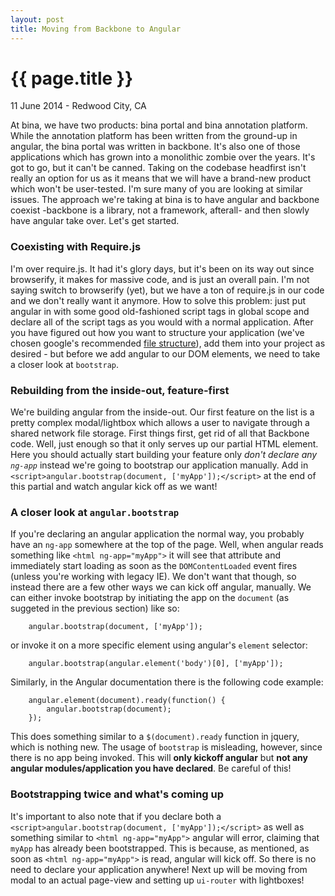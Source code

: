 ```yaml
---
layout: post
title: Moving from Backbone to Angular
---
```


{{ page.title }}
================

<p class="meta">11 June 2014 - Redwood City, CA</p>

At bina, we have two products: bina portal and bina annotation platform. While the annotation platform has been written from the ground-up in angular, the bina portal was written in backbone. It's also one of those applications which has grown into a monolithic zombie over the years. It's got to go, but it can't be canned. Taking on the codebase headfirst isn't really an option for us as it means that we will have a brand-new product which won't be user-tested. I'm sure many of you are looking at similar issues. The approach we're taking at bina is to have angular and backbone coexist -backbone is a library, not a framework, afterall- and then slowly have angular take over. Let's get started.

### Coexisting with Require.js

I'm over require.js. It had it's glory days, but it's been on its way out since browserify, it makes for massive code, and is just an overall pain. I'm not saying switch to browserify (yet), but we have a ton of require.js in our code and we don't really want it anymore. How to solve this problem: just put angular in with some good old-fashioned script tags in global scope and declare all of the script tags as you would with a normal application. After you have figured out how you want to structure your application (we've chosen google's recommended [file structure](http://blog.angularjs.org/2014/02/an-angularjs-style-guide-and-best.html)), add them into your project as desired - but before we add angular to our DOM elements, we need to take a closer look at `bootstrap`.

### Rebuilding from the inside-out, feature-first

We're building angular from the inside-out. Our first feature on the list is a pretty complex modal/lightbox which allows a user to navigate through a shared network file storage. First things first, get rid of all that Backbone code. Well, just enough so that it only serves up our partial HTML element. Here you should actually start building your feature only _don't declare any `ng-app`_ instead we're going to bootstrap our application manually. Add in `<script>angular.bootstrap(document, ['myApp']);</script>` at the end of this partial and watch angular kick off as we want!

### A closer look at `angular.bootstrap`

If you're declaring an angular application the normal way, you probably have an `ng-app` somewhere at the top of the page. Well, when angular reads something like `<html ng-app="myApp">` it will see that attribute and immediately start loading as soon as the `DOMContentLoaded` event fires (unless you're working with legacy IE). We don't want that though, so instead there are a few other ways we can kick off angular, manually. We can either invoke bootstrap by initiating the app on the `document` (as suggeted in the previous section) like so:

        angular.bootstrap(document, ['myApp']);

or invoke it on a more specific element using angular's `element` selector:

        angular.bootstrap(angular.element('body')[0], ['myApp']);

Similarly, in the Angular documentation there is the following code example:

        angular.element(document).ready(function() {
            angular.bootstrap(document);
        });

This does something similar to a `$(document).ready` function in jquery, which is nothing new. The usage of `bootstrap` is misleading, however, since there is no app being invoked. This will __only kickoff angular__ but __not any angular modules/application you have declared__. Be careful of this!

### Bootstrapping twice and what's coming up

It's important to also note that if you declare both a `<script>angular.bootstrap(document, ['myApp']);</script>` as well as something similar to `<html ng-app="myApp">` angular will error, claiming that `myApp` has already been bootstrapped. This is because, as mentioned, as soon as `<html ng-app="myApp">` is read, angular will kick off. So there is no need to declare your application anywhere! Next up will be moving from modal to an actual page-view and setting up `ui-router` with lightboxes!

